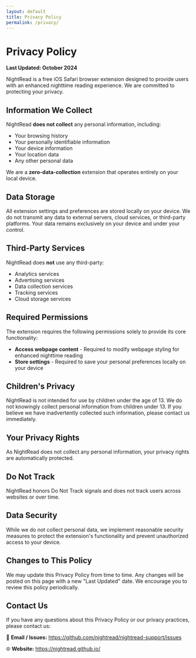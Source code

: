 ```yaml
---
layout: default
title: Privacy Policy
permalink: /privacy/
---
```


# Privacy Policy

**Last Updated: October 2024**

NightRead is a free iOS Safari browser extension designed to provide users with an enhanced nighttime reading experience. We are committed to protecting your privacy.

## Information We Collect

NightRead **does not collect** any personal information, including:

- Your browsing history
- Your personally identifiable information
- Your device information
- Your location data
- Any other personal data

We are a **zero-data-collection** extension that operates entirely on your local device.

## Data Storage

All extension settings and preferences are stored locally on your device. We do not transmit any data to external servers, cloud services, or third-party platforms. Your data remains exclusively on your device and under your control.

## Third-Party Services

NightRead does **not** use any third-party:
- Analytics services
- Advertising services
- Data collection services
- Tracking services
- Cloud storage services

## Required Permissions

The extension requires the following permissions solely to provide its core functionality:

- **Access webpage content** - Required to modify webpage styling for enhanced nighttime reading
- **Store settings** - Required to save your personal preferences locally on your device

## Children's Privacy

NightRead is not intended for use by children under the age of 13. We do not knowingly collect personal information from children under 13. If you believe we have inadvertently collected such information, please contact us immediately.

## Your Privacy Rights

As NightRead does not collect any personal information, your privacy rights are automatically protected.

## Do Not Track

NightRead honors Do Not Track signals and does not track users across websites or over time.

## Data Security

While we do not collect personal data, we implement reasonable security measures to protect the extension's functionality and prevent unauthorized access to your device.

## Changes to This Policy

We may update this Privacy Policy from time to time. Any changes will be posted on this page with a new "Last Updated" date. We encourage you to review this policy periodically.

## Contact Us

If you have any questions about this Privacy Policy or our privacy practices, please contact us:

📧 **Email / Issues:** https://github.com/nightread/nightread-support/issues

🌐 **Website:** https://nightread.github.io/
